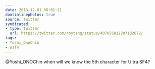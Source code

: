 ```yaml
---
date: 2013-12-01 08:01:21
dontinlinephotos: true
source: twitter
syndicated:
- type: twitter
  url: https://twitter.com/roytang/status/407056812207132672/
tags:
- Yoshi_OnoChin
- ssf4
---
```


@Yoshi_ONOChin when will we know the 5th character for Ultra SF4?